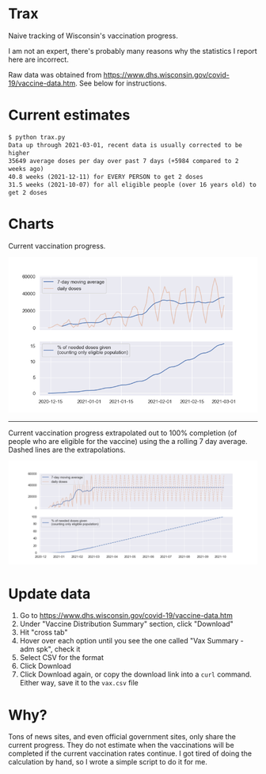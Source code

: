 # Trax

Naive tracking of Wisconsin's vaccination progress.

I am not an expert, there's probably many reasons why the statistics I report here are incorrect.

Raw data was obtained from https://www.dhs.wisconsin.gov/covid-19/vaccine-data.htm. See below for instructions.

# Current estimates

```
$ python trax.py
Data up through 2021-03-01, recent data is usually corrected to be higher
35649 average doses per day over past 7 days (+5984 compared to 2 weeks ago)
40.8 weeks (2021-12-11) for EVERY PERSON to get 2 doses
31.5 weeks (2021-10-07) for all eligible people (over 16 years old) to get 2 doses
```

# Charts

Current vaccination progress.

![current vaccination progress](./imgs/curr.png)

---

Current vaccination progress extrapolated out to 100% completion (of people who are eligible for the vaccine) using the a rolling 7 day average. Dashed lines are the extrapolations.

![extrapolated vaccination progress](./imgs/extrapolated.png)

# Update data

1. Go to https://www.dhs.wisconsin.gov/covid-19/vaccine-data.htm
2. Under "Vaccine Distribution Summary" section, click "Download"
3. Hit "cross tab"
4. Hover over each option until you see the one called "Vax Summary - adm spk", check it
5. Select CSV for the format
6. Click Download
7. Click Download again, or copy the download link into a `curl` command. Either way, save it to the `vax.csv` file

# Why?

Tons of news sites, and even official government sites, only share the current progress. They do not estimate when the vaccinations will be completed if the current vaccination rates continue. I got tired of doing the calculation by hand, so I wrote a simple script to do it for me.
